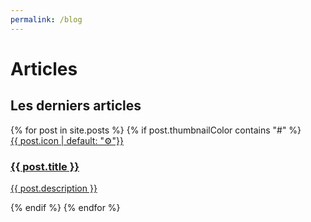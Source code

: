 ```yaml
---
permalink: /blog
---
```


# Articles

## Les derniers articles

<div class="posts">
    {% for post in site.posts %}
        {% if post.thumbnailColor contains "#" %}
            <a href="{{ post.id }}">
                <div class="card">
                    <div class="thumbnailLimits">
                        <div class="thumbnail" style="background-color: {{ post.thumbnailColor | default: "#9ea7eb" }}">{{ post.icon | default: "⚙️"}}</div>
                    </div>
                    <div class="postInfo">
                        <h3>{{ post.title }}</h3>
                        <p>{{ post.description }}</p>
                    </div>
                </div>
            </a>
        {% endif %}
    {% endfor %}
</div>
